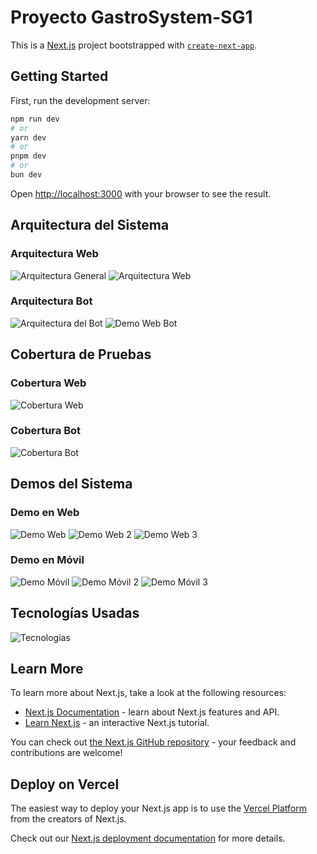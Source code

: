 
# Proyecto GastroSystem-SG1

This is a [Next.js](https://nextjs.org/) project bootstrapped with [`create-next-app`](https://github.com/vercel/next.js/tree/canary/packages/create-next-app).

## Getting Started

First, run the development server:

```bash
npm run dev
# or
yarn dev
# or
pnpm dev
# or
bun dev
```

Open [http://localhost:3000](http://localhost:3000) with your browser to see the result.

## Arquitectura del Sistema

### Arquitectura Web
![Arquitectura General](https://raw.githubusercontent.com/Jhostyn-2003/SystemGastrom_UIC-C-G/main/public/docs/arquictectura_General.png)
![Arquitectura Web](https://raw.githubusercontent.com/Jhostyn-2003/SystemGastrom_UIC-C-G/main/public/docs/demo_web.png)

### Arquitectura Bot
![Arquitectura del Bot](https://raw.githubusercontent.com/Jhostyn-2003/SystemGastrom_UIC-C-G/main/public/docs/arquictectura_bot.png)
![Demo Web Bot](https://raw.githubusercontent.com/Jhostyn-2003/SystemGastrom_UIC-C-G/main/public/docs/demo_web_v2.png)

## Cobertura de Pruebas

### Cobertura Web
![Cobertura Web](https://raw.githubusercontent.com/Jhostyn-2003/SystemGastrom_UIC-C-G/main/public/docs/cobertura.png)

### Cobertura Bot
![Cobertura Bot](https://raw.githubusercontent.com/Jhostyn-2003/SystemGastrom_UIC-C-G/main/public/docs/cobertura_bot.png)

## Demos del Sistema

### Demo en Web
![Demo Web](https://raw.githubusercontent.com/Jhostyn-2003/SystemGastrom_UIC-C-G/main/public/docs/demo_web.png)
![Demo Web 2](https://raw.githubusercontent.com/Jhostyn-2003/SystemGastrom_UIC-C-G/main/public/docs/demo_web_v2.png)
![Demo Web 3](https://raw.githubusercontent.com/Jhostyn-2003/SystemGastrom_UIC-C-G/main/public/docs/demo_web_v3.png)

### Demo en Móvil
![Demo Móvil](https://raw.githubusercontent.com/Jhostyn-2003/SystemGastrom_UIC-C-G/main/public/docs/demo_Celular.png)
![Demo Móvil 2](https://raw.githubusercontent.com/Jhostyn-2003/SystemGastrom_UIC-C-G/main/public/docs/demo_Celular_v2.png)
![Demo Móvil 3](https://raw.githubusercontent.com/Jhostyn-2003/SystemGastrom_UIC-C-G/main/public/docs/demo_Celular_v3.png)

## Tecnologías Usadas
![Tecnologías](https://raw.githubusercontent.com/Jhostyn-2003/SystemGastrom_UIC-C-G/main/public/docs/Tecnologias.png)

## Learn More

To learn more about Next.js, take a look at the following resources:

- [Next.js Documentation](https://nextjs.org/docs) - learn about Next.js features and API.
- [Learn Next.js](https://nextjs.org/learn) - an interactive Next.js tutorial.

You can check out [the Next.js GitHub repository](https://github.com/vercel/next.js/) - your feedback and contributions are welcome!

## Deploy on Vercel

The easiest way to deploy your Next.js app is to use the [Vercel Platform](https://vercel.com/new?utm_medium=default-template&filter=next.js&utm_source=create-next-app&utm_campaign=create-next-app-readme) from the creators of Next.js.

Check out our [Next.js deployment documentation](https://nextjs.org/docs/deployment) for more details.
